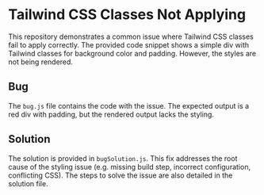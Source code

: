 # Tailwind CSS Classes Not Applying

This repository demonstrates a common issue where Tailwind CSS classes fail to apply correctly.  The provided code snippet shows a simple div with Tailwind classes for background color and padding.  However, the styles are not being rendered.

## Bug

The `bug.js` file contains the code with the issue.  The expected output is a red div with padding, but the rendered output lacks the styling.

## Solution

The solution is provided in `bugSolution.js`.  This fix addresses the root cause of the styling issue (e.g. missing build step, incorrect configuration, conflicting CSS).  The steps to solve the issue are also detailed in the solution file.